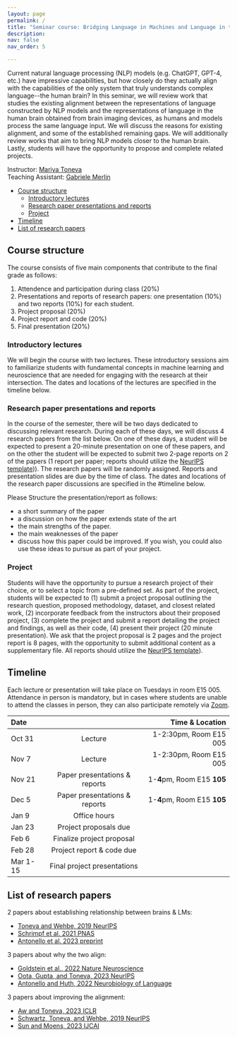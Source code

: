 ```yaml
---
layout: page
permalink: /
title: "Seminar course: Bridging Language in Machines and Language in the Brain"
description: 
nav: false
nav_order: 5

---
```


Current natural language processing (NLP) models (e.g. ChatGPT, GPT-4, etc.) have impressive capabilities, but how closely do they actually align with the capabilities of the only system that truly understands complex language--the human brain? In this seminar, we will review work that studies the existing alignment between the representations of language constructed by NLP models and the representations of language in the human brain obtained from brain imaging devices, as humans and models process the same language input. We will discuss the reasons for existing alignment, and some of the established remaining gaps. We will additionally review works that aim to bring NLP models closer to the human brain. Lastly, students will have the opportunity to propose and complete related projects.

Instructor: [Mariya Toneva](https://mtoneva.com/)  
Teaching Assistant: [Gabriele Merlin](https://gab709.github.io/)

- [Course structure](#course-structure)
  - [Introductory lectures](#introductory-lectures)
  - [Research paper presentations and reports](#research-paper-presentations-and-reports)
  - [Project](#project)
- [Timeline](#timeline)
- [List of research papers](#list-of-research-papers)


## Course structure

The course consists of five main components that contribute to the final grade as follows: 
  1. Attendence and participation during class (20%)
  2. Presentations and reports of research papers: one presentation (10%) and two reports (10%) for each student.
  3. Project proposal (20%)
  4. Project report and code (20%)
  5. Final presentation (20%)

### Introductory lectures
We will begin the course with two lectures. These introductory sessions aim to familiarize students with fundamental concepts in machine learning and neuroscience that are needed for engaging with the research at their intersection. The dates and locations of the lectures are specified in the timeline below.

### Research paper presentations and reports
In the course of the semester, there will be two days dedicated to discussing relevant research. During each of these days, we will discuss 4 research papers from the list below. On one of these days, a student will be expected to present a 20-minute presentation on one of these papers, and on the other the student will be expected to submit two 2-page reports on 2 of the papers (1 report per paper; reports should utilize the [NeurIPS template](https://www.overleaf.com/latex/templates/neurips-2021-ai-for-science-workshop/mqdhgfxfxkgn))). The research papers will be randomly assigned. Reports and presentation slides are due by the time of class. The dates and locations of the research paper discussions are specified in the #timeline below.

Please Structure the presentation/report as follows:
  - a short summary of the paper
  - a discussion on how the paper extends state of the art
  - the main strengths of the paper.
  - the main weaknesses of the paper
  - discuss how this paper could be improved.
If you wish, you could also use these ideas to pursue as part of your project.

### Project 
Students will have the opportunity to pursue a research project of their choice, or to select a topic from a pre-defined set. As part of the project, students will be expected to (1) submit a project proposal outlining the research question, proposed methodology, dataset, and closest related work, (2) incorporate feedback from the instructors about their proposed project, (3) complete the project and submit a report detailing the project and findings, as well as their code, (4) present their project (20 minute presentation). We ask that the project proposal is 2 pages and the project report is 8 pages, with the opportunity to submit additional content as a supplementary file. All reports should utilize the [NeurIPS template](https://www.overleaf.com/latex/templates/neurips-2021-ai-for-science-workshop/mqdhgfxfxkgn)).

## Timeline
Each lecture or presentation will take place on Tuesdays in room E15 005. Attendance in person is mandatory, but in cases where students are unable to attend the classes in person, they can also participate remotely via [Zoom](http://...).

| Date |  | Time & Location |
| :----------- | :------------: | ------------: |
| Oct 31      | Lecture       | 1-2:30pm, Room E15 005        |
| Nov 7       | Lecture       | 1-2:30pm, Room E15 005       |
| Nov 21       | Paper presentations & reports      | 1-**4**pm, Room E15 **105**       |
| Dec 5       | Paper presentations & reports        | 1-**4**pm, Room E15 **105**       |
| Jan 9       | Office hours       |        |
| Jan 23       | Project proposals due       |        |
| Feb 6       | Finalize project proposal       |        |
| Feb 28       | Project report & code due       |        |
| Mar 1-15       | Final project presentations       |        |

## List of research papers
2 papers about establishing relationship between brains & LMs:
  - [Toneva and Wehbe, 2019 NeurIPS](https://proceedings.neurips.cc/paper_files/paper/2019/file/749a8e6c231831ef7756db230b4359c8-Paper.pdf)
  - [Schrimpf et al. 2021 PNAS](https://www.pnas.org/doi/10.1073/pnas.2105646118)
  - [Antonello et al. 2023 preprint](https://arxiv.org/pdf/2305.11863.pdf)

3 papers about why the two align:
  - [Goldstein et al., 2022 Nature Neuroscience](https://www.nature.com/articles/s41593-022-01026-4)
  - [Oota, Gupta, and Toneva, 2023 NeurIPS](https://arxiv.org/pdf/2212.08094.pdf)
  - [Antonello and Huth, 2022 Neurobiology of Language](https://direct.mit.edu/nol/article-pdf/doi/10.1162/nol_a_00087/2057101/nol_a_00087.pdf)

3 papers about improving the alignment:
  - [Aw and Toneva, 2023 ICLR](https://openreview.net/pdf?id=KzkLAE49H9b)
  - [Schwartz, Toneva, and Wehbe, 2019 NeurIPS](https://proceedings.neurips.cc/paper_files/paper/2019/file/2b8501af7b64d1aaae7dd832805f0709-Paper.pdf)
  - [Sun and Moens, 2023 IJCAI](https://www.ijcai.org/proceedings/2023/0577.pdf)



